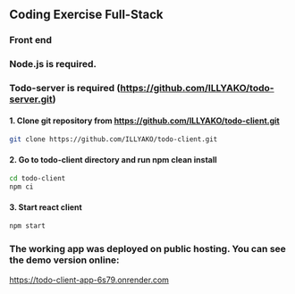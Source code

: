## Coding Exercise Full-Stack

### Front end

### Node.js is required.

### Todo-server is required (https://github.com/ILLYAKO/todo-server.git)

#### 1. Clone git repository from https://github.com/ILLYAKO/todo-client.git

```Bash
git clone https://github.com/ILLYAKO/todo-client.git
```

#### 2. Go to todo-client directory and run npm clean install

```Bash
cd todo-client
npm ci
```

#### 3. Start react client

```Bash
npm start
```

### The working app was deployed on public hosting. You can see the demo version online:

https://todo-client-app-6s79.onrender.com

